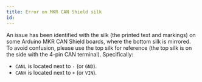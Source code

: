 ```yaml
---
title: Error on MKR CAN Shield silk
id: 
---
```


An issue has been identified with the silk (the printed text and markings) on some Arduino MKR CAN Shield boards, where the bottom silk is mirrored. To avoid confusion, please use the top silk for reference (the top silk is on the side with the 4-pin CAN terminal). Specifically:

* `CANL` is located next to `-` (or `GND`).
* `CANH` is located next to `+` (or `VIN`).
